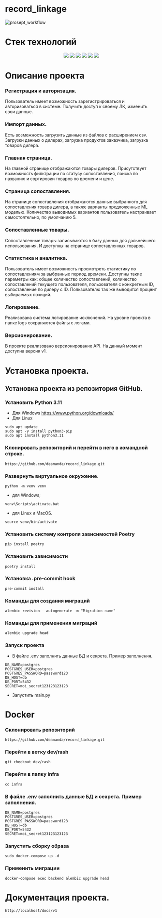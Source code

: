 # record_linkage
![prosept_workflow](https://github.com/deamanda/record_linkage/actions/workflows/prosept_workflows.yml/badge.svg?event=push)

# Стек технологий
<div id="badges" align="center">
  <img src="https://img.shields.io/badge/Python%203.11-FFD43B?style=for-the-badge&logo=python&logoColor=blue"/>
  <img src="https://img.shields.io/badge/FastAPI%20-white?style=for-the-badge&logo=fastapi&"/>
  <img src="https://img.shields.io/badge/PostgreSQL-316192?style=for-the-badge&logo=postgresql&logoColor=white"/>
  <img src="https://img.shields.io/badge/Docker-2CA5E0?style=for-the-badge&logo=docker&logoColor=white"/>
  <img src="https://img.shields.io/badge/Nginx-009639?style=for-the-badge&logo=nginx&logoColor=white"/>
  <img src="https://img.shields.io/badge/GitHub-100000?style=for-the-badge&logo=github&logoColor=white"/>
</div>

# Описание проекта

### Регистрация и авторизация.
Пользователь имеет возможность зарегистрироваться и авторизоваться в системе. Получить доступ к своему ЛК,
изменить свои данные.

### Импорт данных.
Есть возможность загрузить данные из файлов с расширением csv. Загрузки данных о дилерах, загрузка продуктов заказчика,
загрузка товаров дилера.

### Главная страница.
На главной странице отображаются товары дилеров. Присутствует возможность фильтрации по статусу сопоставления, 
поиска по названию и сортировки товаров по времени и цене.

### Страница сопоставления.
На странице сопоставления отображаются данные выбранного для сопоставления товара дилера, а также варианты предложенные
ML моделью. Количество выводимых вариантов пользователь настраивает самостоятельно, по умолчанию 5.

### Сопоставленные товары.
Сопоставленные товары записываются в базу данных для дальнейшего использования. И доступны на странице сопоставленных товаров.

### Статистика и аналитика. 
Пользователь имеет возможность просмотреть статистику по сопоставлениям за выбранные период времени. Доступны такие параметры как:
общее количество сопоставлений, количество сопоставлений текущего пользователя, пользователя с конкретным ID, сопоставление
по дилеру с ID. Пользователю так же выводится процент выбираемых позиций.

### Логирование.
Реализована система логирование исключений. На уровне проекта в папке logs сохраняются файлы с логами.

### Версионирование.
В проекте реализовано версионирование API. На данный момент доступна версия v1.

# Установка проекта.

## Установка проекта из репозитория  GitHub.
### Установить Python 3.11
- Для Windows https://www.python.org/downloads/
- Для Linux 
```
sudo apt update
sudo apt -y install python3-pip
sudo apt install python3.11
``` 
### Клонировать репозиторий и перейти в него в командной строке.
```
https://github.com/deamanda/record_linkage.git
``` 
###  Развернуть виртуальное окружение.
```
python -m venv venv

``` 
 - для Windows;
```
venv\Scripts\activate.bat
``` 
 - для Linux и MacOS.
``` 
source venv/bin/activate

``` 
### Установить систему контроля зависимостей Poetry
```
pip install poetry
``` 
### Установить зависимости
```
poetry install
``` 
### Установка .pre-commit hook
```
pre-commit install
``` 
### Команды для создания миграций
```
alembic revision --autogenerate -m "Migration name"
``` 
### Команды для применения миграций
```
alembic upgrade head
```
### Запуск проекта
- В файле .env заполнить данные БД и секрета. Пример заполнения.
```
DB_NAME=postgres
POSTGRES_USER=postgres
POSTGRES_PASSWORD=password123
DB_HOST=db
DB_PORT=5432
SECRET=moi_secret123123123123
``` 
- Запустить main.py

# Docker
### Склонировать репозиторий
```
https://github.com/deamanda/record_linkage.git
``` 
### Перейти в ветку dev/rash
```
git checkout dev/rash
``` 
### Перейти в папку infra
```
cd infra
``` 
### В файле .env заполнить данные БД и секрета. Пример заполнения.
```
DB_NAME=postgres
POSTGRES_USER=postgres
POSTGRES_PASSWORD=password123
DB_HOST=db
DB_PORT=5432
SECRET=moi_secret123123123123
``` 
### Запустить сборку образа
```
sudo docker-compose up -d
``` 

### Применить миграции
```
docker-compose exec backend alembic upgrade head
``` 
# Документация проекта.
```
http://localhost/docs/v1
``` 
